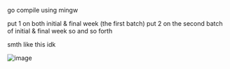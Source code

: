 go compile using mingw

put 1 on both initial & final week (the first batch)
put 2 on the second batch of initial & final week
so and so forth

smth like this idk

![image](https://github.com/user-attachments/assets/3dd8f220-c45e-470b-bbb5-d3093ce30f64)
